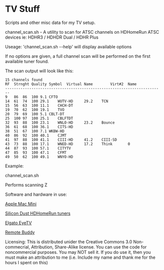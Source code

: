 TV Stuff
========
Scripts and other misc data for my TV setup.

channel_scan.sh - A utility to scan for ATSC channels on HDHomeRun ATSC devices ie: HDHR3 / HDHDR Dual / HDHR Plus

Useage: 'channel_scan.sh --help' will display available options

If no options are given, a full channel scan will be performed on the first available tuner found.

The scan output will look like this:

    15 channels found
    RF	Strnght	Quality	Symbol	Virtual	Name		Virt#2	Name
    ------------------------------------------------------------------------
    9	86	86	100	9.1	CFTO												
    14	61	74	100	29.1	WUTV-HD		29.2	TCN									
    15	56	63	100	11.1	CHCH-DT												
    19	70	62	100	19.1	TVO												
    20	79	69	100	5.1	CBLT-DT												
    25	100	97	100	25.1	CBLFTDT												
    32	93	88	100	23.1	WNLO-HD		23.2	Bounce									
    36	61	68	100	36.1	CITS-HD												
    38	51	67	100	7.1	WKBW-HD												
    40	86	92	100	40.1	CJMT												
    41	97	88	100	41.1	CIII-HD		41.2	CIII-SD									
    43	73	88	100	17.1	WNED-HD		17.2	Think		0							
    44	87	93	100	57.1	CITYTV												
    47	85	93	100	47.1	CFMT												
    49	50	62	100	49.1	WNYO-HD												

Example: 

channel_scan.sh 

Performs scanning Z

Software and hardware in use:

[Apple Mac Mini](http://www.apple.com/ca/mac-mini/)

[Silicon Dust HDHomeRun tuners](http://www.silicondust.com/products/hdhomerun/atsc/)

[Elgato EyeTV](http://www.elgato.com/eyetv/eyetv-3)

[Remote Buddy](http://www.iospirit.com/products/remotebuddy/)


Licensing: This is distributed unider the Creative Commons 3.0 Non-commecrial, Attribution, Share-Alike license. You can use the code for noncommercial purposes. You may NOT sell it. If you do use it, then you must make an attribution to me (i.e. Include my name and thank me for the hours I spent on this)


